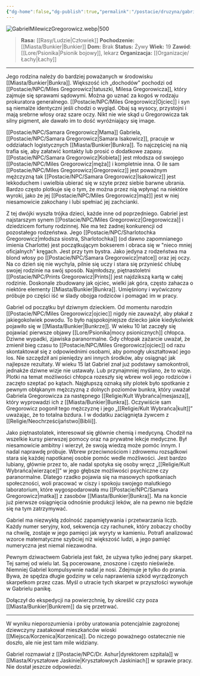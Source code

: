 ```yaml
---
{"dg-home":false,"dg-publish":true,"permalink":"/postacie/druzyna/gabriel-milewicz-gregorowicz/","dgPassFrontmatter":true}
---
```


![GabrielMilewiczGregorowicz.webp|500](/img/user/Vault/Grafiki/NPC/GabrielMilewiczGregorowicz.webp)

> **Rasa:** [[Rasy/Ludzie\|Człowiek]]
> **Pochodzenie:** [[Miasta/Bunkier\|Bunkier]]
> **Dom:** Brak
> **Status:** Żywy
> **Wiek:** 19
> **Zawód**: [[Lore/Psionika\|Psionik bojowy]], lekarz
> **Organizacja:** [[Organizacje/Łachy\|Łachy]]

---

Jego rodzina należy do bardziej poważanych w środowisku [[Miasta/Bunkier\|Bunkra]]. Większość ich „dochodów” pochodzi od [[Postacie/NPC/Miles Gregorowicz\|tatuszki, Milesa Gregorowicza]], który zajmuje się sprawami sądowymi. Można go uznać za kogoś w rodzaju prokuratora generalnego. [[Postacie/NPC/Miles Gregorowicz\|Ojciec]] i syn są niemalże identyczni jeśli chodzi o wygląd. Obaj są wysocy, przystojni i mają srebrne włosy oraz szare oczy. Nikt nie wie skąd u Gregorowicza tak silny pigment, ale dawało im to dość wyróżniający się image.

[[Postacie/NPC/Samara Gregorowicz\|Mama]] Gabriela, [[Postacie/NPC/Samara Gregorowicz\|Samara Isakowicz]], pracuje w oddziałach logistycznych [[Miasta/Bunkier\|Bunkra]]. To najczęściej na nią trafia się, aby załatwić kontakty lub prosić o dodatkowe zapasy. [[Postacie/NPC/Samara Gregorowicz\|Kobieta]] jest młodsza od swojego [[Postacie/NPC/Miles Gregorowicz\|męża]] i kompletnie inna. O ile sam [[Postacie/NPC/Miles Gregorowicz\|Gregorowicz]] jest poważnym mężczyzną tak [[Postacie/NPC/Samara Gregorowicz\|Isakowicz]] jest lekkoduchem i uwielbia ubierać się w szyte przez siebie barwne ubrania. Bardzo często plotkuje się o tym, że można przez nią wpłynąć na niektóre wyroki, jako że jej [[Postacie/NPC/Miles Gregorowicz\|mąż]] jest w niej niesamowicie zakochany i lubi spełniać jej zachcianki.

Z tej dwójki wyszła trójka dzieci, każde inne od poprzedniego. Gabriel jest najstarszym synem [[Postacie/NPC/Miles Gregorowicz\|Gregorowicza]] i dziedzicem fortuny rodzinnej. Nie ma też żadnej konkurencji od pozostałego rodzeństwa. Jego [[Postacie/NPC/Sharlotochka Gregorowicz\|młodsza siostra, Sharlotochka]] (od dawno zapomnianego imienia Charlotte) jest początkującym bokserem i obraca się w "nieco mniej oficjalnych" kręgach. Jest przy tym bystra. Jako jedyna z rodzeństwa ma blond włosy po [[Postacie/NPC/Samara Gregorowicz\|matce]] oraz jej oczy. Na co dzień się nie wychyla, pilnie się uczy i stara się przynieść chlubę swojej rodzinie na swój sposób. Najmłodszy, piętnastoletni [[Postacie/NPC/Prints Gregorowicz\|Prints]] jest najdzikszą kartą w całej rodzinie. Doskonale zbudowany jak ojciec, wielki jak góra, często zahacza o niektóre elementy [[Miasta/Bunkier\|Bunkra]]. Umięśniony i wyćwiczony próbuje po części iść w ślady obojga rodziców i pomagać im w pracy.

Gabriel od początku był dziwnym dzieckiem. Od momentu narodzin [[Postacie/NPC/Miles Gregorowicz\|ojciec]] nigdy nie zauważył, aby płakał z jakiegokolwiek powodu. To było najspokojniejsze dziecko jakie kiedykolwiek pojawiło się w [[Miasta/Bunkier\|Bunkrze]]. W wieku 10 lat zaczęły się pojawiać pierwsze objawy [[Lore/Psionika\|mocy psionicznych]] chłopca. Dziwne wypadki, zjawiska paranormalne. Gdy chłopak zażarcie uważał, że zmienił bieg czasu to [[Postacie/NPC/Miles Gregorowicz\|ojciec]] od razu skontaktował się z odpowiednimi osobami, aby pomogły ukształtować jego los. Nie szczędził ani pieniędzy ani innych środków, aby osiągnąć jak najlepsze rezultaty. W wieku 15 lat Gabriel znał już podstawy samokontroli, jednakże dziwne wizje nie ustawały. Lub przynajmniej myślano, że to wizje. Plotki na temat możliwości chłopca rozeszły się wbrew woli jego rodziców i zaczęto szeptać po kątach. Najgłupszą oznaką siły plotek było spotkanie z pewnym obłąkanym mężczyzną z dolnych poziomów bunkra, który uważał Gabriela Gregorowicza za następnego [[Religie/Kult Wybrańca\|mesjasza]], który wyprowadzi ich z [[Miasta/Bunkier\|Bunkra]]. Oczywiście sam Gregorowicz pogonił tego mężczyznę i jego „[[Religie/Kult Wybrańca\|kult]]” uważając, że to totalna bzdura. I w dodatku zaciągnięta żywcem z [[Religie/Neochrześcijaństwo\|Biblii]]. 

Jako piętnastolatek, interesował się głównie chemią i medycyną. Chodził na wszelkie kursy pierwszej pomocy oraz na prywatne lekcje medyczne. Był niesamowicie ambitny i wierzył, że swoją wiedzą może pomóc innym. I nadal naprawdę próbuje. Wbrew przeciwnościom i zdrowemu rozsądkowi stara się każdej napotkanej osobie pomóc wedle możliwości. Jest bardzo lubiany, głównie przez to, ale nadal spotyka się osoby wręcz „[[Religie/Kult Wybrańca\|wierzące]]” w jego głębsze możliwości psychiczne czy paranormalne. Dlatego rzadko pojawia się na masowych spotkaniach społeczności, woli pracować w ciszy i spokoju swojego malutkiego laboratorium, które wygospodarowała mu [[Postacie/NPC/Samara Gregorowicz\|matka]] z zasobów [[Miasta/Bunkier\|Bunkra]]. Ma na koncie już pierwsze osiągnięcia odnośnie produkcji leków, ale na pewno nie będzie się na tym zatrzymywać.

Gabriel ma niezwykłą zdolność zapamiętywania i przetwarzania liczb. Każdy numer seryjny, kod, sekwencja czy rachunek, który zobaczy choćby na chwilę, zostaje w jego pamięci jak wyryty w kamieniu. Potrafi analizować wzorce matematyczne szybciej niż większość ludzi, a jego pamięć numeryczna jest niemal niezawodna.

Pewnym dziwactwem Gabriela jest fakt, że używa tylko jednej pary skarpet. Tej samej od wielu lat. Są pocerowane, znoszone i często nieświeże. Niemniej Gabriel kompulsywnie nadal je nosi. Zdejmuje je tylko do prania. Bywa, że spędza długie godziny w celu naprawienia szkód wyrządzonych skarpetkom przez czas. Myśl o utracie tych skarpet w przyszłości wywołuje w Gabrielu panikę.

Dołączył do ekspedycji na powierzchnię, by określić czy poza [[Miasta/Bunkier\|Bunkrem]] da się przetrwać.

---

W wyniku nieporozumienia i próby uratowania potencjalnie zagrożonej dziewczyny zaatakował mieszkańców wioski [[Miejsca/Korzenica\|Korzenica]]. Do niczego poważnego ostatecznie nie doszło, ale nie jest tam mile widziany.

Gabriel rozmawiał z [[Postacie/NPC/Dr. Ashur\|dyrektorem szpitala]] w [[Miasta/Kryształowe Jaskinie\|Kryształowych Jaskiniach]] w sprawie pracy. Nie dostał jeszcze odpowiedzi.